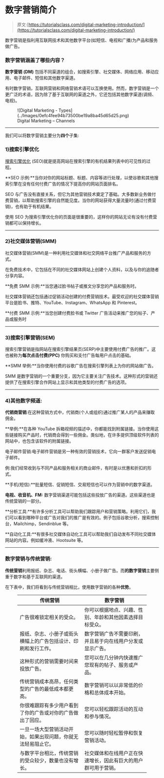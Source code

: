 # 数字营销简介

> 原文:[https://tutorialsclass.com/digital-marketing-introduction/](https://tutorialsclass.com/digital-marketing-introduction/)

数字营销是指利用互联网技术和其他数字平台(如短信、电视和广播)为产品和服务做广告。

### 数字营销涵盖了哪些内容？

**数字营销** **(DM)** 包括不同渠道的组合，如搜索引擎、社交媒体、网络应用、移动应用、电子邮件、短信和其他数字渠道。

有时数字营销，互联网营销和网络营销术语可以互换使用。然而，数字营销是一个更广泛的术语，因为除了基于互联网的渠道之外，它还包括其他数字渠道(调频、电视)。

<figure class="aligncenter size-full is-resized">![Digital Marketing - Types](../Images/0efc4fee94b73500be19a8ba45d65d25.png)

<figcaption>Digital Marketing – Channels</figcaption>

</figure>

* * *

我们可以将数字营销主要分为**四个**子集:

### 1)搜索引擎优化

[搜索引擎优化](https://tutorialsclass.com/seo-introduction/) (SEO)就是提高网站在搜索引擎的有机结果列表中的可见性的过程。

**SEO 示例:**当你对你的网站标题、标题、内容等进行处理，以使谷歌和其他搜索引擎在没有任何付费广告的情况下提高你的网站页面排名。

SEO 与广告没有直接关系，但它为其他营销技术奠定了基础。大多数新业务做付费营销，以帮助搜索引擎的自然能见度。当你的网站获得大量流量时(通过付费营销)，也有助于有机结果。

使用 SEO 为搜索引擎优化你的页面是很重要的，这样你的网站无论有没有付费营销都可以保持增长。

* * *

### 2)社交媒体营销(SMM)

社交媒体营销(SMM)是一种利用社交媒体和社交网络平台推广产品和服务的方式。

在免费技术中，它包括在不同的社交媒体网站上创建个人资料，以及与你的追随者分享内容。

**免费 SMM 示例:**当您通过脸书帖子或推文分享您的产品和服务时。

社交媒体营销还包括通过促销活动创建的付费营销技术。最受欢迎的社交媒体营销平台是脸书、推特、YouTube、Instagram、WhatsApp 和 Pinterest。

**付费 SMM 示例:**当您创建付费脸书或 Twitter 广告活动来推广您的帖子、产品或服务时

* * *

### 3)搜索引擎营销(SEM)

搜索引擎营销是指网站在搜索引擎结果页(SERP)中主要使用付费广告的推广。这也被称为**每次点击付费(PPC)** 你购买和支付广告每用户点击的基础。

**SMM 举例:**当你使用付费的谷歌广告在搜索引擎列表上为你的网站做广告。

SMM 是数字营销的一个重要分支，因为它主要关注广告技术。这种形式的营销还提供了在搜索引擎合作网站上显示和其他类型的付费广告的选项。

* * *

### 4)其他数字频道:

**代销商营销**:在这种营销方式中，代销商(个人或组织)通过推广某人的产品来赚取佣金。

**举例:**在各种 YouTube 拆箱视频的描述中，你都能找到附属链接。当你使用这些链接购买产品时，代销商会得到一些佣金。类似地，在许多提供顶级软件列表的网站中，也包含该软件的附属链接。

电子邮件营销:电子邮件营销是另一种有效的营销技术，它向一群客户发送促销电子邮件。

例:我们经常收到与不同产品和服务相关的商业邮件，有时是以优惠和折扣的形式。

**手机(短信):**批量短信、促销短信、交易短信也可以作为营销中的数字渠道。

**电视、收音机、FM:** 数字营销渠道可能包括这些投放广告的渠道。这些渠道也是传统营销的一部分。

**分析工具:**有许多分析工具可以帮助我们跟踪用户和营销策略。利用它们，我们可以看到哪种平台或广告对我们的推广是有效的。例子包括谷歌分析，搜索控制台，Mailchimp，Sendinblue 等。

**自动化工具:**有很多社交媒体自动化工具可以帮助我们自动发布不同社交媒体网站的内容。例如缓冲液、Hootsuite 等。

* * *

### 数字营销与传统营销:

**传统营销**利用报纸、杂志、电话、街头横幅、小册子做广告。而**的数字营销**主要侧重于数字和基于互联网的渠道。

在下表中，我们将看到与传统营销相比，使用数字营销的各种**优势**。

<figure class="wp-block-table">

| 传统营销 | 数字营销 |
| --- | --- |
| 广告很难锁定相关的受众。 | 你可以根据地点、兴趣、性别、年龄和其他因素选择目标受众。 |
| 报纸、杂志、小册子或街头横幅上的广告包括设计、印刷和发行工作。 | 数字营销广告不需要印刷，并且易于向在线用户分发或显示广告。 |
| 这种形式的营销需要时间来投放广告。 | 您可以在几分钟内快速推广您现有的帖子、服务或产品。 |
| 传统营销成本高昂，任何类型的广告的最低成本都更高。 | 数字营销可以以非常低的价格和总体成本开始。 |
| 你很难跟踪有多少用户看到了你的广告或对你的广告做出了回应。 | 您可以轻松跟踪活动的互动和参与情况。 |
| 一旦一场大型营销活动开始，如果出现问题，你就无法轻易阻止它。 | 您可以随时轻松暂停和恢复营销活动。 |
| 与数字平台相比，传统营销的受众较少，数量也没有增长。 | 社交媒体和在线用户正在快速增长，因此有巨大的用户群可用于营销。 |

</figure>